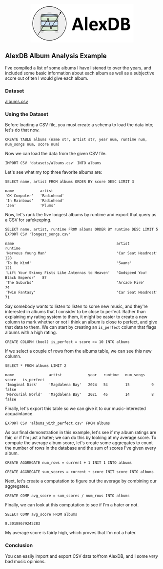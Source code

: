 <div align="center">
  <picture>
    <source media="(prefers-color-scheme: light)" srcset="logo_horizontal.svg">
    <source media="(prefers-color-scheme: dark)" srcset="logo_horizontal_dark.svg">
    <img alt="AlexDB logo" src="logo_horizontal.svg" height="125">
  </picture>
</div>

##  AlexDB Album Analysis Example

I've compiled a list of some albums I have listened to over the years, and included some basic information about each album as well as a subjective score out of ten I would give each album.

### Dataset

[albums.csv](../datasets/albums.csv)

### Using the Dataset

Before loading a CSV file, you must create a schema to load the data into; let's do that now.

```
CREATE TABLE albums (name str, artist str, year num, runtime num, num_songs num, score num)
```

Now we can load the data from the given CSV file.

```
IMPORT CSV 'datasets/albums.csv' INTO albums
```

Let's see what my top three favorite albums are:

```
SELECT name, artist FROM albums ORDER BY score DESC LIMIT 3
```

```
name            artist
'OK Computer'   'Radiohead'
'In Rainbows'   'Radiohead'
'Jen'           'Plums'
```

Now, let's rank the five longest albums by runtime and export that query as a CSV for safekeeping.

```
SELECT name, artist, runtime FROM albums ORDER BY runtime DESC LIMIT 5 EXPORT CSV 'longest_songs.csv'
```

```
name                                               artist                          runtime
'Nervous Young Man'                                'Car Seat Headrest'             128
'To Be Kind'                                       'Swans'                         121
'Lift Your Skinny Fists Like Antennas to Heaven'   'Godspeed You! Black Emperor'   87
'The Suburbs'                                      'Arcade Fire'                   74
'Twin Fantasy'                                     'Car Seat Headrest'             71
```

Say somebody wants to listen to listen to some new music, and they're interested in albums that I consider to be close to perfect. Rather than explaining my rating system to them, it might be easier to create a new column to mark whether or not I think an album is close to perfect, and give that data to them. We can start by creating an `is_perfect` column that flags albums with a high rating.

```
CREATE COLUMN (bool) is_perfect = score >= 10 INTO albums
```

If we select a couple of rows from the albums table, we can see this new column.

```
SELECT * FROM albums LIMIT 2
```

```
name                artist            year   runtime   num_songs   score   is_perfect
'Imaginal Disk'     'Magdalena Bay'   2024   54        15          9       false
'Mercurial World'   'Magdalena Bay'   2021   46        14          8       false
```

Finally, let's export this table so we can give it to our music-interested acquaintance.

```
EXPORT CSV 'albums_with_perfect.csv' FROM albums
```

As our final demonstration in this example, let's see if my album ratings are fair, or if I'm just a hater; we can do this by looking at my average score. To compute the average album score, let's create some aggregates to count the number of rows in the database and the sum of scores I've given every album.

```
CREATE AGGREGATE num_rows = current + 1 INIT 1 INTO albums
```

```
CREATE AGGREGATE sum_scores = current + score INIT score INTO albums
```

Next, let's create a computation to figure out the average by combining our aggregates.

```
CREATE COMP avg_score = sum_scores / num_rows INTO albums
```

Finally, we can look at this computation to see if I'm a hater or not.

```
SELECT COMP avg_score FROM albums
```

```
8.30188679245283
```

My average score is fairly high, which proves that I'm not a hater.

### Conclusion

You can easily import and export CSV data to/from AlexDB, and I some *very* bad music opinions.